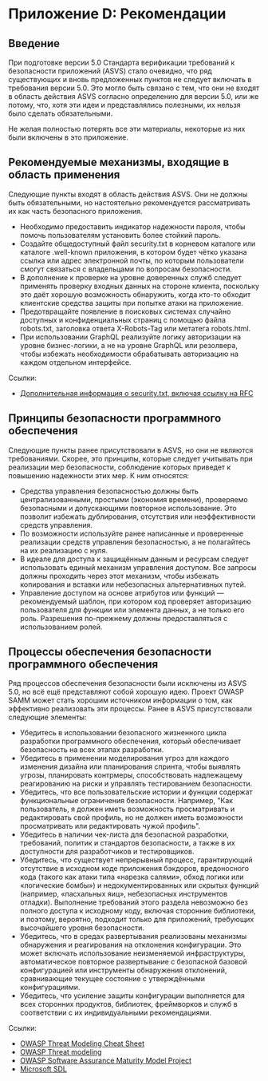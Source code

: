 # Приложение D: Рекомендации

## Введение

При подготовке версии 5.0 Стандарта верификации требований к безопасности приложений (ASVS) стало очевидно, что ряд существующих и вновь предложенных пунктов не следует включать в требования версии 5.0. Это могло быть связано с тем, что они не входят в область действия ASVS согласно определению для версии 5.0, или же потому, что, хотя эти идеи и представлялись полезными, их нельзя было сделать обязательными.

Не желая полностью потерять все эти материалы, некоторые из них были включены в это приложение.

## Рекомендуемые механизмы, входящие в область применения

Следующие пункты входят в область действия ASVS. Они не должны быть обязательными, но настоятельно рекомендуется рассматривать их как часть безопасного приложения.

* Необходимо предоставить индикатор надежности пароля, чтобы помочь пользователям установить более стойкий пароль.
* Создайте общедоступный файл security.txt в корневом каталоге или каталоге .well-known приложения, в котором будет чётко указана ссылка или адрес электронной почты, по которым пользователи смогут связаться с владельцами по вопросам безопасности.
* В дополнение к проверке на уровне доверенных служб следует применять проверку входных данных на стороне клиента, поскольку это даёт хорошую возможность обнаружить, когда кто-то обходит клиентские средства защиты при попытке атаки на приложение.
* Предотвращайте появление в поисковых системах случайно доступных и конфиденциальных страниц с помощью файла robots.txt, заголовка ответа X-Robots-Tag или метатега robots.html.
* При использовании GraphQL реализуйте логику авторизации на уровне бизнес-логики, а не на уровне GraphQL или резолвера, чтобы избежать необходимости обрабатывать авторизацию на каждом отдельном интерфейсе.

Ссылки:

* [Дополнительная информация о security.txt, включая ссылку на RFC](https://securitytxt.org/)

## Принципы безопасности программного обеспечения

Следующие пункты ранее присутствовали в ASVS, но они не являются требованиями. Скорее, это принципы, которые следует учитывать при реализации мер безопасности, соблюдение которых приведет к повышению надежности этих мер. К ним относятся:

* Средства управления безопасностью должны быть централизованными, простыми (экономия времени), проверяемо безопасными и допускающими повторное использование. Это позволит избежать дублирования, отсутствия или неэффективности средств управления.
* По возможности используйте ранее написанные и проверенные реализации средств управления безопасностью, а не полагайтесь на их реализацию с нуля.
* В идеале для доступа к защищённым данным и ресурсам следует использовать единый механизм управления доступом. Все запросы должны проходить через этот механизм, чтобы избежать копирования и вставки или небезопасных альтернативных путей.
* Управление доступом на основе атрибутов или функций — рекомендуемый шаблон, при котором код проверяет авторизацию пользователя для функции или элемента данных, а не только его роль. Разрешения по-прежнему должны предоставляться с использованием ролей.

## Процессы обеспечения безопасности программного обеспечения

Ряд процессов обеспечения безопасности были исключены из ASVS 5.0, но всё ещё представляют собой хорошую идею. Проект OWASP SAMM может стать хорошим источником информации о том, как эффективно реализовать эти процессы. Ранее в ASVS присутствовали следующие элементы:

* Убедитесь в использовании безопасного жизненного цикла разработки программного обеспечения, который обеспечивает безопасность на всех этапах разработки.
* Убедитесь в применении моделирования угроз для каждого изменения дизайна или планирования спринта, чтобы выявлять угрозы, планировать контрмеры, способствовать надлежащему реагированию на риски и управлять тестированием безопасности.
* Убедитесь, что все пользовательские истории и функции содержат функциональные ограничения безопасности. Например, "Как пользователь, я должен иметь возможность просматривать и редактировать свой профиль, но не должен иметь возможности просматривать или редактировать чужой профиль".
* Убедитесь в наличии чек-листа для безопасной разработки, требований, политик и стандартов безопасности, а также в их доступности для разработчиков и тестировщиков.
* Убедитесь, что существует непрерывный процесс, гарантирующий отсутствие в исходном коде приложения бэкдоров, вредоносного кода (такого как атаки типа «нарезка салями», обход логики или «логические бомбы») и недокументированных или скрытых функций (например, «пасхальных яиц», небезопасных инструментов отладки). Выполнение требований этого раздела невозможно без полного доступа к исходному коду, включая сторонние библиотеки, и поэтому, вероятно, подходит только для приложений, требующих высочайшего уровня безопасности.
* Убедитесь, что в средах развертывания реализованы механизмы обнаружения и реагирования на отклонения конфигурации. Это может включать использование неизменяемой инфраструктуры, автоматическое повторное развертывание с безопасной базовой конфигурацией или инструменты обнаружения отклонений, сравнивающие текущее состояние с утверждёнными конфигурациями.
* Убедитесь, что усиление защиты конфигурации выполняется для всех сторонних продуктов, библиотек, фреймворков и служб в соответствии с их индивидуальными рекомендациями.

Ссылки:

* [OWASP Threat Modeling Cheat Sheet](https://cheatsheetseries.owasp.org/cheatsheets/Threat_Modeling_Cheat_Sheet.html)
* [OWASP Threat modeling](https://owasp.org/www-community/Application_Threat_Modeling)
* [OWASP Software Assurance Maturity Model Project](https://owasp.org/www-project-samm/)
* [Microsoft SDL](https://www.microsoft.com/en-us/securityengineering/sdl/)

